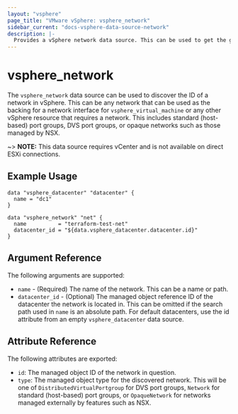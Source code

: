 ```yaml
---
layout: "vsphere"
page_title: "VMware vSphere: vsphere_network"
sidebar_current: "docs-vsphere-data-source-network"
description: |-
  Provides a vSphere network data source. This can be used to get the general attributes of a vSphere network.
---
```


# vsphere\_network

The `vsphere_network` data source can be used to discover the ID of a network
in vSphere. This can be any network that can be used as the backing for a
network interface for `vsphere_virtual_machine` or any other vSphere resource
that requires a network. This includes standard (host-based) port groups, DVS
port groups, or opaque networks such as those managed by NSX.

~> **NOTE:** This data source requires vCenter and is not available on direct
ESXi connections.

## Example Usage

```hcl
data "vsphere_datacenter" "datacenter" {
  name = "dc1"
}

data "vsphere_network" "net" {
  name          = "terraform-test-net"
  datacenter_id = "${data.vsphere_datacenter.datacenter.id}"
}
```

## Argument Reference

The following arguments are supported:

* `name` - (Required) The name of the network. This can be a name or path.
* `datacenter_id` - (Optional) The managed object reference ID of the
  datacenter the network is located in. This can be omitted if the search path
  used in `name` is an absolute path. For default datacenters, use the id
  attribute from an empty `vsphere_datacenter` data source.

## Attribute Reference

The following attributes are exported:

* `id`: The managed object ID of the network in question.
* `type`: The managed object type for the discovered network. This will be one
  of `DistributedVirtualPortgroup` for DVS port groups, `Network` for standard
  (host-based) port groups, or `OpaqueNetwork` for networks managed externally
  by features such as NSX.
